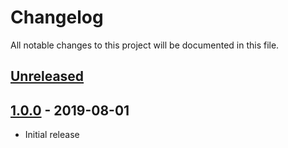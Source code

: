# Changelog

All notable changes to this project will be documented in this file.

## [Unreleased]

## [1.0.0] - 2019-08-01

- Initial release

[Unreleased]: https://github.com/nephosolutions/terraform-google-gcp-project/compare/v1.0.0...HEAD
[1.0.0]: https://github.com/nephosolutions/terraform-google-gcp-project/releases/tag/v1.0.0
